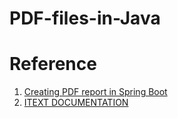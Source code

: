 # PDF-files-in-Java



# Reference
  1. [Creating PDF report in Spring Boot](http://zetcode.com/springboot/servepdf/)
  2. [ITEXT DOCUMENTATION](https://www.tutorialspoint.com/itext/index.htm)
